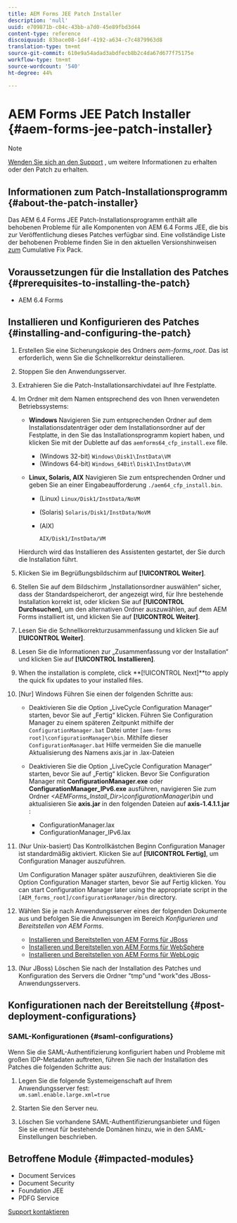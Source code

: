 ```yaml
---
title: AEM Forms JEE Patch Installer
description: 'null'
uuid: e709871b-c04c-43bb-a7d0-45e89fbd3d44
content-type: reference
discoiquuid: 83bace08-1d4f-4192-a634-c7c4879963d8
translation-type: tm+mt
source-git-commit: 610e9a54adad3abdfecb8b2c4da67d677f75175e
workflow-type: tm+mt
source-wordcount: '540'
ht-degree: 44%

---
```



# AEM Forms JEE Patch Installer {#aem-forms-jee-patch-installer}

>[!NOTE]
>
>[Wenden Sie sich an den Support](https://www.adobe.com/de/account/sign-in.supportportal.html) , um weitere Informationen zu erhalten oder den Patch zu erhalten.

## Informationen zum Patch-Installationsprogramm {#about-the-patch-installer}

Das AEM 6.4 Forms JEE Patch-Installationsprogramm enthält alle behobenen Probleme für alle Komponenten von AEM 6.4 Forms JEE, die bis zur Veröffentlichung dieses Patches verfügbar sind. Eine vollständige Liste der behobenen Probleme finden Sie in den aktuellen Versionshinweisen [zum](cfp-release-notes.md) Cumulative Fix Pack.

## Voraussetzungen für die Installation des Patches {#prerequisites-to-installing-the-patch}

* AEM 6.4 Forms

## Installieren und Konfigurieren des Patches {#installing-and-configuring-the-patch}

1. Erstellen Sie eine Sicherungskopie des Ordners *aem-forms_root*. Das ist erforderlich, wenn Sie die Schnellkorrektur deinstallieren.
1. Stoppen Sie den Anwendungsserver.
1. Extrahieren Sie die Patch-Installationsarchivdatei auf Ihre Festplatte.
1. Im Ordner mit dem Namen entsprechend des von Ihnen verwendeten Betriebssystems:

   * **Windows** Navigieren Sie zum entsprechenden Ordner auf dem Installationsdatenträger oder dem Installationsordner auf der Festplatte, in den Sie das Installationsprogramm kopiert haben, und klicken Sie mit der Dublette auf das 
`aemforms64_cfp_install.exe` file.

      * (Windows 32-bit) `Windows\Disk1\InstData\VM`
      * (Windows 64-bit) `Windows_64Bit`\ `Disk1\InstData\VM`
   * **Linux, Solaris, AIX** Navigieren Sie zum entsprechenden Ordner und geben Sie an einer Eingabeaufforderung 
`./aem64_cfp_install.bin`.

      * (Linux) `Linux/Disk1/InstData/NoVM`
      * (Solaris) `Solaris/Disk1/InstData/NoVM`
      * (AIX)

         ```
         AIX/Disk1/InstData/VM
         ```
   Hierdurch wird das Installieren des Assistenten gestartet, der Sie durch die Installation führt.

1. Klicken Sie im Begrüßungsbildschirm auf **[!UICONTROL Weiter]**.
1. Stellen Sie auf dem Bildschirm „Installationsordner auswählen“ sicher, dass der Standardspeicherort, der angezeigt wird, für Ihre bestehende Installation korrekt ist, oder klicken Sie auf **[!UICONTROL Durchsuchen]**, um den alternativen Ordner auszuwählen, auf dem AEM Forms installiert ist, und klicken Sie auf **[!UICONTROL Weiter]**.

1. Lesen Sie die Schnellkorrekturzusammenfassung und klicken Sie auf **[!UICONTROL Weiter]**.
1. Lesen Sie die Informationen zur „Zusammenfassung vor der Installation“ und klicken Sie auf **[!UICONTROL Installieren]**.
1. When the installation is complete, click **[!UICONTROL Next]**to apply the quick fix updates to your installed files.
1. [Nur] Windows Führen Sie einen der folgenden Schritte aus:

   * Deaktivieren Sie die Option „LiveCycle Configuration Manager“ starten, bevor Sie auf „Fertig“ klicken. Führen Sie Configuration Manager zu einem späteren Zeitpunkt mithilfe der `ConfigurationManager.bat` Datei unter `[aem-forms root]\configurationManager\bin`. Mithilfe dieser `ConfigurationManager.bat` Hilfe vermeiden Sie die manuelle Aktualisierung des Namens axis.jar in .lax-Dateien
   * Deaktivieren Sie die Option „LiveCycle Configuration Manager“ starten, bevor Sie auf „Fertig“ klicken. Bevor Sie Configuration Manager mit **ConfigurationManager.exe** oder **ConfigurationManager_IPv6.exe** ausführen, navigieren Sie zum Ordner *&lt;AEMForms_Install_Dir>\configurationManager\bin* und aktualisieren Sie **axis.jar** in den folgenden Dateien auf **axis-1.4.1.1.jar** :

      * ConfigurationManager.lax
      * ConfigurationManager_IPv6.lax

1. (Nur Unix-basiert) Das Kontrollkästchen Beginn Configuration Manager ist standardmäßig aktiviert. Klicken Sie auf **[!UICONTROL Fertig]**, um Configuration Manager auszuführen.

   Um Configuration Manager später auszuführen, deaktivieren Sie die Option Configuration Manager starten, bevor Sie auf Fertig klicken. You can start Configuration Manager later using the appropriate script in the `[AEM_forms_root]/configurationManager/bin` directory.

1. Wählen Sie je nach Anwendungsserver eines der folgenden Dokumente aus und befolgen Sie die Anweisungen im Bereich *Konfigurieren und Bereitstellen von AEM Forms*.

   * [Installieren und Bereitstellen von AEM Forms für JBoss](http://www.adobe.com/go/learn_aemforms_installJBoss_64_de) 
   * [Installieren und Bereitstellen von AEM Forms für WebSphere](http://www.adobe.com/go/learn_aemforms_installWebSphere_64_de)
   * [Installieren und Bereitstellen von AEM Forms für WebLogic](http://www.adobe.com/go/learn_aemforms_installWebLogic_64_de)

1. (Nur JBoss) Löschen Sie nach der Installation des Patches und Konfiguration des Servers die Ordner &quot;tmp&quot;und &quot;work&quot;des JBoss-Anwendungsservers.

## Konfigurationen nach der Bereitstellung {#post-deployment-configurations}

### SAML-Konfigurationen {#saml-configurations}

Wenn Sie die SAML-Authentifizierung konfiguriert haben und Probleme mit großen IDP-Metadaten auftreten, führen Sie nach der Installation des Patches die folgenden Schritte aus:

1. Legen Sie die folgende Systemeigenschaft auf Ihrem Anwendungsserver fest:\
   `um.saml.enable.large.xml=true`

1. Starten Sie den Server neu.
1. Löschen Sie vorhandene SAML-Authentifizierungsanbieter und fügen Sie sie erneut für bestehende Domänen hinzu, wie in den SAML-Einstellungen beschrieben.

## Betroffene Module {#impacted-modules}

* Document Services
* Document Security
* Foundation JEE
* PDFG Service

[Support kontaktieren](https://www.adobe.com/de/account/sign-in.supportportal.html)
